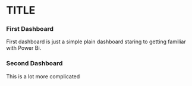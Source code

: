 
# TITLE

### First Dashboard
First dashboard is just a simple plain dashboard staring to getting familiar with Power Bi.

### Second Dashboard
This is a lot more complicated
